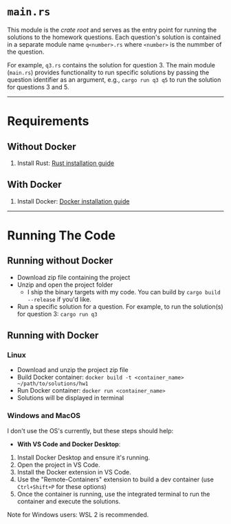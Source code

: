 # `main.rs`

This module is the *crate root* and serves as the entry point for running the solutions to the homework questions. Each question's solution is contained in a separate module name `q<number>.rs` where `<number>` is the nummber of the question.

For example, `q3.rs` contains the solution for question 3. The main module (`main.rs`) provides functionality to run specific solutions by passing the question identifier as an argument, e.g., `cargo run q3 q5` to run the solution for questions 3 and 5.

---

# Requirements

## Without Docker

1. Install Rust: [Rust installation guide](https://www.rust-lang.org/tools/install)

## With Docker

1. Install Docker: [Docker installation guide](https://docs.docker.com/engine/install/)

---

# Running The Code

## Running without Docker

- Download zip file containing the project
- Unzip and open the project folder
  - I ship the binary targets with my code. You can build by `cargo build --release` if you'd like.
- Run a specific solution for a question. For example, to run the solution(s) for question 3: `cargo run q3`

## Running with Docker

### Linux

- Download and unzip the project zip file
- Build Docker container: `docker build -t <container_name> ~/path/to/solutions/hw1`
- Run Docker container: `docker run <container_name>`
- Solutions will be displayed in terminal

### Windows and MacOS

I don't use the OS's currently, but these steps should help:

- **With VS Code and Docker Desktop**:

1. Install Docker Desktop and ensure it's running.
2. Open the project in VS Code.
3. Install the Docker extension in VS Code.
4. Use the "Remote-Containers" extension to build a dev container (use `Ctrl+Shift+P` for these options)
5. Once the container is running, use the integrated terminal to run the container and execute the solutions.

Note for Windows users: WSL 2 is recommended.

